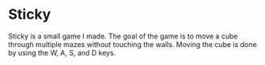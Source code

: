 # Sticky

Sticky is a small game I made. The goal of the game is to move a cube through multiple mazes without touching the walls. Moving the cube is done by using the W, A, S, and D keys.
